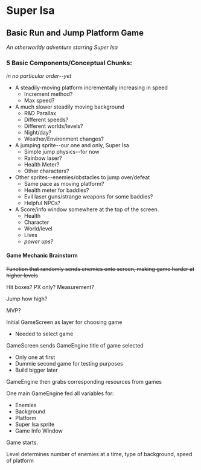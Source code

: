 # Super Isa 

## Basic Run and Jump Platform Game

*An otherworldy adventure starring Super Isa*

### 5 Basic Components/Conceptual Chunks:
*in no particular order--yet*
- A steadily-moving platform incrementally increasing in speed
  - Increment method?
  - Max speed?
- A much slower steadily moving background
  - R&D Parallax
  - Different speeds?
  - Different worlds/levels?
  - Night/day?
  - Weather/Environment changes?
- A jumping sprite--our one and only, Super Isa
  - Simple jump physics--for now
  - Rainbow laser?
  - Health Meter?
  - Other characters?
- Other sprites--enemies/obstacles to jump over/defeat
  - Same pace as moving platform?
  - Health meter for baddies?
  - Evil laser guns/strange weapons for some baddies?
  - Helpful NPCs?
- A Score/info window somewhere at the top of the screen.
  - Health
  - Character
  - World/level
  - Lives
  - *power ups?*

#### Game Mechanic Brainstorm ####

~~Function that randomly sends enemies onto screen, making game harder at higher levels~~



Hit boxes? PX only? Measurement?

Jump how high?

MVP?

Initial GameScreen as layer for choosing game
- Needed to select game

GameScreen sends GameEngine title of game selected
- Only one at first
- Dummie second game for testing purposes
- Build bigger later

GameEngine then grabs corresponding resources from games

One main GameEngine fed all variables for:
- Enemies 
- Background
- Platform
- Super Isa sprite
- Game Info Window

Game starts.

Level determines number of enemies at a time, type of background, speed of platform


